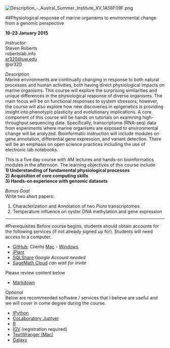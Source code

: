 
<img src="http://eagle.fish.washington.edu/cnidarian/skitch/Description_-_Austral_Summer_Institute_XV_1A56F09F.png" alt="Description_-_Austral_Summer_Institute_XV_1A56F09F.png"/>

##Physiological response of marine organisms to environmental change from a genomic perspective

**19-23 January 2015**


_Instructor_:      
Steven Roberts     
robertslab.info     
sr320@uw.edu     
@sr320

_Description_   
Marine environments are continually changing in response to both natural processes and human activities, both having direct physiological impacts on marine organisms. This course will explore the surprising similarities and unique differences in the physiological response of diverse organisms. The main focus will be on functional responses to system stressors; however, the course will also explore how new discoveries in epigenetics is providing insight into phenotypic plasticity and evolutionary implications. A core component of this course will be hands on tutorials on examining high-throughput sequencing data. Specifically, transcriptome (RNA-seq) data from experiments where marine organisms are exposed to environmental change will be analyzed. Bioinformatic instruction will include modules on gene annotation, differential gene expression, and variant detection. There will be an emphasis on open science practices including the use of electronic lab notebooks. 


This is a five day course with AM lectures and hands-on bioinformatics modules in the afternoon. The learning objectives of this course include    
**1) Understanding of fundamental physiological processes    
2) Acquisition of core computing skills    
3) Hands-on experience with genomic datasets**

*Bonus Goal*    
Write two short papers:   
1) Characterization and Annotation of two _Piura_ transcriptomes    
2) Temperature influence on oyster DNA methylation and gene expression

---

#Prerequisites
Before course begins, students should obtain accounts for the following services (if not already signed up for). Students will need access to a computer.

* [GitHub](https://github.com); Clients [Mac](https://mac.github.com) - [Windows](https://windows.github.com)
* [iPlant](http://www.iplantcollaborative.org)
* [SQLShare](https://sqlshare.escience.washington.edu) _Google Account needed_
* [SageMath Cloud](https://cloud.sagemath.com) _can wait for invite_


Please review content below

* [Markdown](https://help.github.com/articles/markdown-basics/)



_Optional_     
Below are recommended software / services that I believe are useful and we will cover in come degree during the course.

* [IPython](http://ipython.org)
* [CoLaboratory Juptyer](http://colaboratory.jupyter.org/welcome/)
* [R](http://www.r-project.org)
* [IGV](http://www.broadinstitute.org/igv/) (registration required)
* [TextWranger (Mac)](http://www.barebones.com/products/textwrangler/)
* [Galaxy](https://usegalaxy.org)
